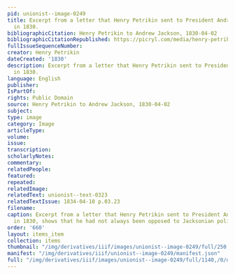 ```yaml
---
pid: unionist--image-0249
title: Excerpt from a letter that Henry Petrikin sent to President Andrew Jackson
  in 1830.
bibliographicCitation: Henry Petrikin to Andrew Jackson, 1830-04-02
bibliographicCitationRepublished: https://picryl.com/media/henry-petrikin-to-andrew-jackson-april-2-1830-2
fullIssueSequenceNumber: 
creator: Henry Petrikin
dateCreated: '1830'
description: Excerpt from a letter that Henry Petrikin sent to President Andrew Jackson
  in 1830.
language: English
publisher: 
IsPartOf: 
rights: Public Domain
source: Henry Petrikin to Andrew Jackson, 1830-04-02
subject: 
type: image
category: Image
articleType: 
volume: 
issue: 
transcription: 
scholarlyNotes: 
commentary: 
relatedPeople: 
featured: 
repeated: 
relatedImage: 
relatedText: unionist--text-0323
relatedTextIssue: 1834-04-10 p.03.23
filename: 
caption: Excerpt from a letter that Henry Petrikin sent to President Andrew Jackson
  in 1830, shows that he had not always been opposed to Jacksonian policies.
order: '660'
layout: items_item
collection: items
thumbnail: "/img/derivatives/iiif/images/unionist--image-0249/full/250,/0/default.jpg"
manifest: "/img/derivatives/iiif/unionist--image-0249/manifest.json"
full: "/img/derivatives/iiif/images/unionist--image-0249/full/1140,/0/default.jpg"
---
```

